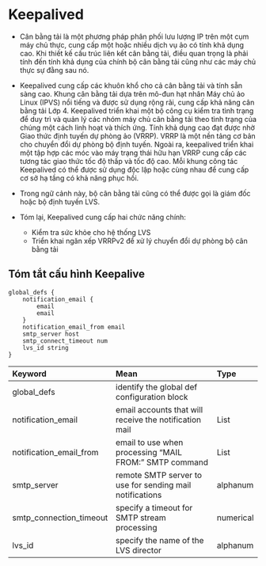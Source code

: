 # Keepalived
* Cân bằng tải là một phương pháp phân phối lưu lượng IP trên một cụm máy chủ thực, cung cấp một hoặc nhiều dịch vụ ảo có tính khả dụng cao. Khi thiết kế cấu trúc liên kết cân bằng tải, điều quan trọng là phải tính đến tính khả dụng của chính bộ cân bằng tải cũng như các máy chủ thực sự đằng sau nó.
* Keepalived cung cấp các khuôn khổ cho cả cân bằng tải và tính sẵn sàng cao. Khung cân bằng tải dựa trên mô-đun hạt nhân Máy chủ ảo Linux (IPVS) nổi tiếng và được sử dụng rộng rãi, cung cấp khả năng cân bằng tải Lớp 4. Keepalived triển khai một bộ công cụ kiểm tra tình trạng để duy trì và quản lý các nhóm máy chủ cân bằng tải theo tình trạng của chúng một cách linh hoạt và thích ứng. Tính khả dụng cao đạt được nhờ Giao thức định tuyến dự phòng ảo (VRRP). VRRP là một nền tảng cơ bản cho chuyển đổi dự phòng bộ định tuyến. Ngoài ra, keepalived triển khai một tập hợp các móc vào máy trạng thái hữu hạn VRRP cung cấp các tương tác giao thức tốc độ thấp và tốc độ cao. Mỗi khung công tác Keepalived có thể được sử dụng độc lập hoặc cùng nhau để cung cấp cơ sở hạ tầng có khả năng phục hồi.
* Trong ngữ cảnh này, bộ cân bằng tải cũng có thể được gọi là giám đốc hoặc bộ định tuyến LVS.

* Tóm lại, Keepalived cung cấp hai chức năng chính:
  * Kiểm tra sức khỏe cho hệ thống LVS
  * Triển khai ngăn xếp VRRPv2 để xử lý chuyển đổi dự phòng bộ cân bằng tải
## Tóm tắt cấu hình Keepalive
```
global_defs {
    notification_email {
        email
        email
    }
    notification_email_from email
    smtp_server host
    smtp_connect_timeout num
    lvs_id string
}
```
|Keyword|Mean|Type|
|:----|:----|:----|
|global_defs|	identify the global def configuration block	| 
|notification_email|	email accounts that will receive the notification mail|	List|
|notification_email_from|	email to use when processing “MAIL FROM:” SMTP command|	List|
|smtp_server| remote SMTP	server to use for sending mail notifications|	alphanum|
|smtp_connection_timeout|	specify a timeout for SMTP stream processing|	numerical|
|lvs_id	|specify the name of the LVS director|	alphanum|
